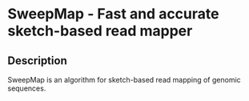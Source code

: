 # SweepMap - Fast and accurate sketch-based read mapper

## Description

SweepMap is an algorithm for sketch-based read mapping of genomic sequences.
